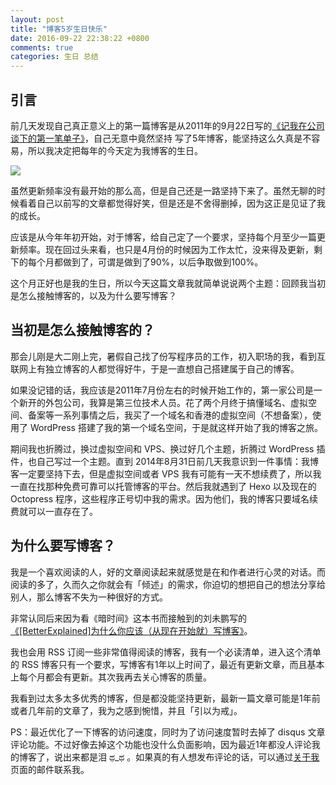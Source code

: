 ```yaml
---
layout: post
title: "博客5岁生日快乐"
date: 2016-09-22 22:38:22 +0800
comments: true
categories: 生日 总结
---
```


## 引言

前几天发现自己真正意义上的第一篇博客是从2011年的9月22日写的[《记我在公司谈下的第一笔单子》](https://blog.forecho.com/ji-wo-zai-gong-si-tan-xia-de-di-yi-bi-dan-zi.html)，自己无意中竟然坚持
写了5年博客，能坚持这么久真是不容易，所以我决定把每年的今天定为我博客的生日。

![](https://blog-1251237404.cos.ap-guangzhou.myqcloud.com/20190424161401.png)

虽然更新频率没有最开始的那么高，但是自己还是一路坚持下来了。虽然无聊的时候看着自己以前写的文章都觉得好笑，但是还是不舍得删掉，因为这正是见证了我的成长。

<!--more-->

应该是从今年年初开始，对于博客，给自己定了一个要求，坚持每个月至少一篇更新频率。现在回过头来看，也只是4月份的时候因为工作太忙，没来得及更新，剩下的每个月都做到了，可谓是做到了90%，以后争取做到100%。

这个月正好也是我的生日，所以今天这篇文章我就简单说说两个主题：回顾我当初是怎么接触博客的，以及为什么要写博客？

## 当初是怎么接触博客的？

那会儿刚是大二刚上完，暑假自己找了份写程序员的工作，初入职场的我，看到互联网上有独立博客的人都觉得好牛，于是一直想自己搭建属于自己的博客。

如果没记错的话，我应该是2011年7月份左右的时候开始工作的，第一家公司是一个新开的外包公司，我算是第三位技术人员。花了两个月终于搞懂域名、虚拟空间、备案等一系列事情之后，我买了一个域名和香港的虚拟空间（不想备案），使用了 WordPress 搭建了我的第一个域名空间，于是就这样开始了我的博客之旅。

期间我也折腾过，换过虚拟空间和 VPS、换过好几个主题，折腾过 WordPress 插件，也自己写过一个主题。直到
2014年8月31日前几天我意识到一件事情：我博客一定要坚持下去，但是虚拟空间或者 VPS 我有可能有一天不想续费了，所以我一直在找那种免费可靠可以托管博客的平台。然后我就遇到了 Hexo 以及现在的  Octopress 程序，这些程序正号切中我的需求。因为他们，我的博客只要域名续费就可以一直存在了。

## 为什么要写博客？

我是一个喜欢阅读的人，好的文章阅读起来就感觉是在和作者进行心灵的对话。而阅读的多了，久而久之你就会有「倾述」的需求，你迫切的想把自己的想法分享给别人，那么博客不失为一种很好的方式。

非常认同后来因为看《暗时间》这本书而接触到的刘未鹏写的[《[BetterExplained]为什么你应该（从现在开始就）写博客》](http://mindhacks.cn/2009/02/15/why-you-should-start-blogging-now/)。

我也会用 RSS 订阅一些非常值得阅读的博客，我有一个必读清单，进入这个清单的 RSS 博客只有一个要求，写博客有1年以上时间了，最近有更新文章，而且基本上每个月都会有更新。其次我再去关心博客的质量。

我看到过太多太多优秀的博客，但是都没能坚持更新，最新一篇文章可能是1年前或者几年前的文章了，我为之感到惋惜，并且「引以为戒」。

PS：最近优化了一下博客的访问速度，同时为了访问速度暂时去掉了 disqus 文章评论功能。不过好像去掉这个功能也没什么负面影响，因为最近1年都没人评论我的博客了，说出来都是泪 ಥ_ಥ 。如果真的有人想发布评论的话，可以通过[关于我](https://blog.forecho.com/about/)页面的邮件联系我。
